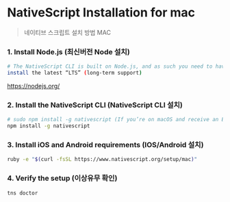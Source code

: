 
# NativeScript Installation for mac

> 네이티브 스크립트 설치 방법 MAC

### 1. Install Node.js (최신버전 Node 설치)

``` bash
# The NativeScript CLI is built on Node.js, and as such you need to have Node.js installed to use NativeScript
install the latest “LTS” (long-term support)
```
<https://nodejs.org/>

### 2. Install the NativeScript CLI (NativeScript CLI 설치)
``` bash
# sudo npm install -g nativescript (If you’re on macOS and receive an EACCES error)
npm install -g nativescript
```

### 3. Install iOS and Android requirements (IOS/Android 설치)
``` bash
ruby -e "$(curl -fsSL https://www.nativescript.org/setup/mac)"
```

### 4. Verify the setup (이상유무 확인)
``` bash
tns doctor
```
